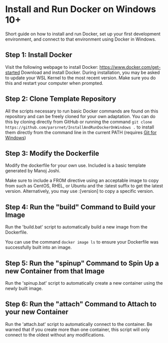 # Install and Run Docker on Windows 10+
Short guide on how to install and run Docker, set up your first development environment, and connect to that environment using Docker in Windows.

## Step 1: Install Docker
Visit the following webpage to install Docker: https://www.docker.com/get-started
Download and install Docker. During installation, you may be asked to update your WSL Kernel to the most recent version. Make sure you do this and restart your computer when prompted.

## Step 2: Clone Template Repository
All the scripts necessary to run basic Docker commands are found on this repository and can be freely cloned for your own adaptation. You can do this by cloning directly from GitHub or running the command `git clone https://github.com/parsrnet/InstallAndRunDockerOnWindows .` to install them directly from the command line in the current PATH (requires [Git for Windows]( https://gitforwindows.org/))

## Step 3: Modify the Dockerfile
Modify the dockerfile for your own use. Included is a basic template generated by Manoj Joshi.

Make sure to include a FROM directive using an acceptable image to copy from such as CentOS, RHEL, or Ubuntu and the :latest suffix to get the latest version. Alternatively, you may use :\[version] to copy a specific version.

## Step 4: Run the "build" Command to Build your Image
Run the 'build.bat' script to automatically build a new image from the Dockerfile.

You can use the command `docker image ls` to ensure your Dockerfile was successfully built into an image.

## Step 5: Run the "spinup" Command to Spin Up a new Container from that Image
Run the 'spinup.bat' script to automatically create a new container using the newly built image.

## Step 6: Run the "attach" Command to Attach to your new Container
Run the 'attach.bat' script to automatically connect to the container. Be warned that if you create more than one container, this script will only connect to the oldest without any modifications.

